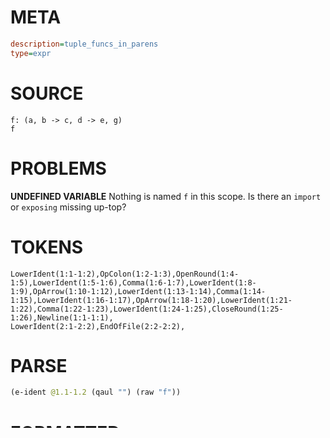 # META
~~~ini
description=tuple_funcs_in_parens
type=expr
~~~
# SOURCE
~~~roc
f: (a, b -> c, d -> e, g)
f
~~~
# PROBLEMS
**UNDEFINED VARIABLE**
Nothing is named `f` in this scope.
Is there an `import` or `exposing` missing up-top?

# TOKENS
~~~zig
LowerIdent(1:1-1:2),OpColon(1:2-1:3),OpenRound(1:4-1:5),LowerIdent(1:5-1:6),Comma(1:6-1:7),LowerIdent(1:8-1:9),OpArrow(1:10-1:12),LowerIdent(1:13-1:14),Comma(1:14-1:15),LowerIdent(1:16-1:17),OpArrow(1:18-1:20),LowerIdent(1:21-1:22),Comma(1:22-1:23),LowerIdent(1:24-1:25),CloseRound(1:25-1:26),Newline(1:1-1:1),
LowerIdent(2:1-2:2),EndOfFile(2:2-2:2),
~~~
# PARSE
~~~clojure
(e-ident @1.1-1.2 (qaul "") (raw "f"))
~~~
# FORMATTED
~~~roc
f
~~~
# CANONICALIZE
~~~clojure
(e-runtime-error (tag "ident_not_in_scope"))
~~~
# TYPES
~~~clojure
(expr @1.1-1.2 (type "Error"))
~~~
